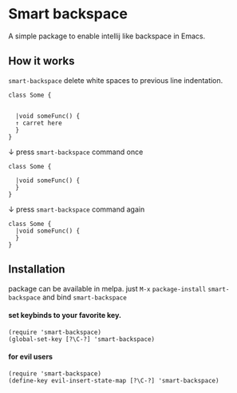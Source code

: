 # Smart backspace
A simple package to enable intellij like backspace in Emacs.

## How it works
`smart-backspace` delete white spaces to previous line indentation.
```
class Some {
  
  
  |void someFunc() {
  ↑ carret here
  }
}
```
↓ press `smart-backspace` command once
```
class Some {
  
  |void someFunc() {
  }
}
```
↓ press `smart-backspace` command again
```
class Some {
  |void someFunc() {
  }
}
```

## Installation
package can be available in melpa. just `M-x` `package-install` `smart-backspace` and bind `smart-backspace`
#### set keybinds to your favorite key.
```
(require 'smart-backspace)
(global-set-key [?\C-?] 'smart-backspace)
```
#### for evil users
```
(require 'smart-backspace)
(define-key evil-insert-state-map [?\C-?] 'smart-backspace)
```
